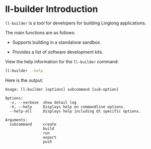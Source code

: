 <!--
SPDX-FileCopyrightText: 2023 UnionTech Software Technology Co., Ltd.

SPDX-License-Identifier: LGPL-3.0-or-later
-->

# ll-builder Introduction

`ll-builder` is a tool for developers for building Linglong applications.

The main functions are as follows:

- Supports building in a standalone sandbox.
<!-- - Defined a version management system. -->
- Provides a list of software development kits.
<!-- - Contains a complete release process. -->

View the help information for the `ll-builder` command:

```bash
ll-builder --help
```

Here is the output:

```text
Usage: ll-builder [options] subcommand [sub-option]

Options:
  -v, --verbose  show detail log
  -h, --help     Displays help on commandline options.
  --help-all     Displays help including Qt specific options.

Arguments:
  subcommand     create
                 build
                 run
                 export
                 push
```
